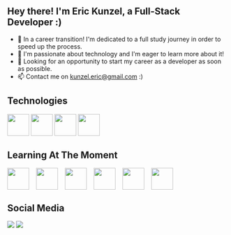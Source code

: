 ## Hey there! I'm Eric Kunzel, a Full-Stack Developer :)

- 🔭 In a career transition! I'm dedicated to a full study journey in order to speed up the process.
- 👯 I'm passionate about technology and I'm eager to learn more about it!
- 🤔 Looking for an opportunity to start my career as a developer as soon as possible.
- 📫 Contact me on kunzel.eric@gmail.com :)

## Technologies

<div style="display: inline">
  <img width="50" height="50" src="https://cdn.jsdelivr.net/gh/devicons/devicon/icons/html5/html5-original.svg"/>
  <img width="50" height="50" src="https://cdn.jsdelivr.net/gh/devicons/devicon/icons/css3/css3-original.svg"/>
  <img width="50" height="50" src="https://cdn.jsdelivr.net/gh/devicons/devicon/icons/sass/sass-original.svg" />
  <img width="50" height="50" src="https://cdn.jsdelivr.net/gh/devicons/devicon/icons/javascript/javascript-original.svg" />

</div>

## Learning At The Moment

<div style="display: flex; gap: 1rem;">
  <img width="50" height="50" src="https://cdn.jsdelivr.net/gh/devicons/devicon/icons/react/react-original.svg"/>
  <img width="50" height="50" src="https://cdn.jsdelivr.net/gh/devicons/devicon/icons/nodejs/nodejs-original.svg"/>
  <img width="50" height="50" src="https://cdn.jsdelivr.net/gh/devicons/devicon/icons/mongodb/mongodb-original.svg" />
  <img width="50" height="50" src="https://cdn.jsdelivr.net/gh/devicons/devicon/icons/typescript/typescript-original.svg" />
  <img width="50" height="50" src="https://cdn.jsdelivr.net/gh/devicons/devicon/icons/nextjs/nextjs-original.svg" />
  <img width="50" height="50" src="https://cdn.jsdelivr.net/gh/devicons/devicon/icons/tailwindcss/tailwindcss-plain.svg" />

</div>

## Social Media

<div align="left"> 
   <a href = "mailto:kunzel.eric@gmail.com"><img src="https://img.shields.io/badge/-Gmail-%23333?style=for-the-badge&logo=gmail&logoColor=white" target="_blank"></a>
   <a href="https://www.linkedin.com/in/eric-edward-k%C3%BCnzel-0b139574/" target="_blank"><img src="https://img.shields.io/badge/-LinkedIn-%230077B5?style=for-the-badge&logo=linkedin&logoColor=white" target="_blank"></a> 
 </div>
